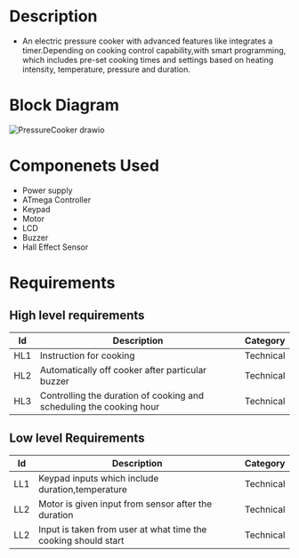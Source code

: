 # Description 
* An electric pressure cooker with advanced features like integrates a timer.Depending on cooking control capability,with smart programming, which
includes pre-set cooking times and settings based on heating intensity, temperature, pressure and duration.

# Block Diagram
![PressureCooker drawio](https://user-images.githubusercontent.com/46956641/154857368-41b5291c-adef-4f66-b62e-99390bf4935c.png)

# Componenets Used
* Power supply
* ATmega Controller
* Keypad
* Motor
* LCD
* Buzzer
* Hall Effect Sensor
# Requirements
## High level requirements
| Id | Description | Category | 
|----|-------------|---------|
|HL1|Instruction for cooking|Technical|
|HL2|Automatically off cooker after particular buzzer | Technical|
|HL3|Controlling the duration of cooking and scheduling the cooking hour |Technical|

## Low level Requirements
| Id | Description | Category |
|----|-------------|---------|
|LL1|Keypad inputs which include duration,temperature|Technical|
|LL2|Motor is given input from sensor after the duration|Technical|
|LL2|Input is taken from user at what time the cooking should start|Technical|
